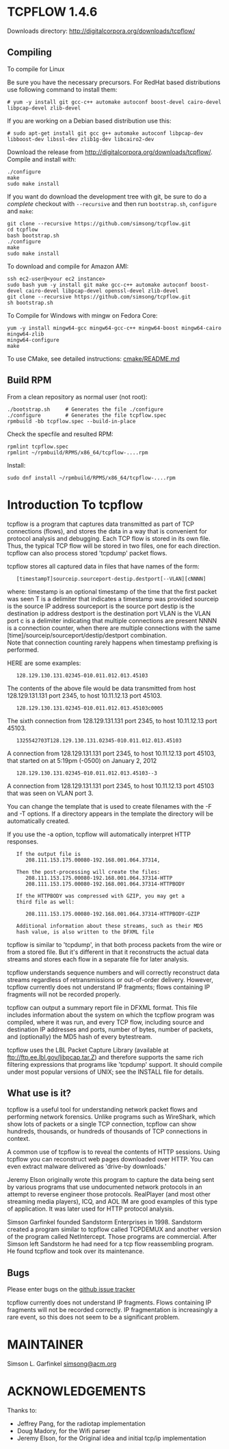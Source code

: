 TCPFLOW 1.4.6
===========
Downloads directory: http://digitalcorpora.org/downloads/tcpflow/


Compiling
---------
To compile for Linux

Be sure you have the necessary precursors. For RedHat based distributions use following command to install them:

    # yum -y install git gcc-c++ automake autoconf boost-devel cairo-devel libpcap-devel zlib-devel
    
If you are working on a Debian based distribution use this:

    # sudo apt-get install git gcc g++ automake autoconf libpcap-dev libboost-dev libssl-dev zlib1g-dev libcairo2-dev

Download the release from http://digitalcorpora.org/downloads/tcpflow/.  Compile and install with:

    ./configure
    make
    sudo make install

If you want do download the development tree with git, be sure to do a *complete* checkout with `--recursive` and then run `bootstrap.sh`, `configure` and `make`:

    git clone --recursive https://github.com/simsong/tcpflow.git
    cd tcpflow
    bash bootstrap.sh
    ./configure
    make
    sudo make install  


To download and compile for Amazon AMI:

    ssh ec2-user@<your ec2 instance>
    sudo bash yum -y install git make gcc-c++ automake autoconf boost-devel cairo-devel libpcap-devel openssl-devel zlib-devel
    git clone --recursive https://github.com/simsong/tcpflow.git
    sh bootstrap.sh


To Compile for Windows with mingw on Fedora Core:
    
    yum -y install mingw64-gcc mingw64-gcc-c++ mingw64-boost mingw64-cairo mingw64-zlib
    mingw64-configure
    make

To use CMake, see detailed instructions: [cmake/README.md](./cmake/README.md)

Build RPM
---------

From a clean repository as normal user (not root):

    ./bootstrap.sh     # Generates the file ./configure
    ./configure        # Generates the file tcpflow.spec
    rpmbuild -bb tcpflow.spec --build-in-place

Check the specfile and resulted RPM:

    rpmlint tcpflow.spec
    rpmlint ~/rpmbuild/RPMS/x86_64/tcpflow-....rpm

Install:

    sudo dnf install ~/rpmbuild/RPMS/x86_64/tcpflow-....rpm


Introduction To tcpflow
=======================

tcpflow is a program that captures data transmitted as part of TCP
connections (flows), and stores the data in a way that is convenient
for protocol analysis and debugging.  Each TCP flow is stored in its
own file. Thus, the typical TCP flow will be stored in two files, one
for each direction. tcpflow can also process stored 'tcpdump' packet
flows.

tcpflow stores all captured data in files that have names of the form:

       [timestampT]sourceip.sourceport-destip.destport[--VLAN][cNNNN]

where:
  timestamp is an optional timestamp of the time that the first packet was seen
  T is a delimiter that indicates a timestamp was provided
  sourceip is the source IP address
  sourceport is the source port
  destip is the destination ip address
  destport is the destination port
  VLAN is the VLAN port
  c is a delimiter indicating that multiple connections are present
  NNNN is a connection counter, when there are multiple connections with 
      the same [time]/sourceip/sourceport/destip/destport combination.  
      Note that connection counting rarely happens when timestamp prefixing is performed.

HERE are some examples:

       128.129.130.131.02345-010.011.012.013.45103

  The contents of the above file would be data transmitted from
  host 128.129.131.131 port 2345, to host 10.11.12.13 port 45103.

       128.129.130.131.02345-010.011.012.013.45103c0005

  The sixth connection from 128.129.131.131 port 2345, to host 10.11.12.13 port 45103.

       1325542703T128.129.130.131.02345-010.011.012.013.45103

  A connection from 128.129.131.131 port 2345, to host 10.11.12.13 port 45103, that started on
  at 5:19pm (-0500) on January 2, 2012
  
       128.129.130.131.02345-010.011.012.013.45103--3

  A connection from 128.129.131.131 port 2345, to host 10.11.12.13
  port 45103 that was seen on VLAN port 3. 
   

You can change the template that is used to create filenames with the
-F and -T options.  If a directory appears in the template the directory will be automatically created.

If you use the -a option, tcpflow will automatically interpret HTTP responses.

       If the output file is
          208.111.153.175.00080-192.168.001.064.37314,

       Then the post-processing will create the files:
          208.111.153.175.00080-192.168.001.064.37314-HTTP
          208.111.153.175.00080-192.168.001.064.37314-HTTPBODY

       If the HTTPBODY was compressed with GZIP, you may get a 
       third file as well:

          208.111.153.175.00080-192.168.001.064.37314-HTTPBODY-GZIP

       Additional information about these streams, such as their MD5
       hash value, is also written to the DFXML file


tcpflow is similar to 'tcpdump', in that both process packets from the
wire or from a stored file. But it's different in that it reconstructs
the actual data streams and stores each flow in a separate file for
later analysis.

tcpflow understands sequence numbers and will correctly reconstruct
data streams regardless of retransmissions or out-of-order
delivery. However, tcpflow currently does not understand IP fragments; flows
containing IP fragments will not be recorded properly.

tcpflow can output a summary report file in DFXML format. This file
includes information about the system on which the tcpflow program was
compiled, where it was run, and every TCP flow, including source and
destination IP addresses and ports, number of bytes, number of
packets, and (optionally) the MD5 hash of every bytestream. 

tcpflow uses the LBL Packet Capture Library (available at
ftp://ftp.ee.lbl.gov/libpcap.tar.Z) and therefore supports the same
rich filtering expressions that programs like 'tcpdump' support.  It
should compile under most popular versions of UNIX; see the INSTALL
file for details.

What use is it?
---------------

tcpflow is a useful tool for understanding network packet flows and
performing network forensics. Unlike programs such as WireShark, which
show lots of packets or a single TCP connection, tcpflow can show
hundreds, thousands, or hundreds of thousands of TCP connections in
context. 

A common use of tcpflow is to reveal the contents of HTTP
sessions. Using tcpflow you can reconstruct web pages downloaded over
HTTP. You can even extract malware delivered as 'drive-by downloads.'

Jeremy Elson originally wrote this program to capture the data being
sent by various programs that use undocumented network protocols in an
attempt to reverse engineer those protocols.  RealPlayer (and most
other streaming media players), ICQ, and AOL IM are good examples of
this type of application.  It was later used for HTTP protocol
analysis.

Simson Garfinkel founded Sandstorm Enterprises in 1998. Sandstorm
created a program similar to tcpflow called TCPDEMUX and another
version of the program called NetIntercept. Those programs are
commercial. After Simson left Sandstorm he had need for a tcp flow
reassembling program. He found tcpflow and took over its maintenance.

Bugs
----

Please enter bugs on the [github issue tracker](https://github.com/simsong/tcpflow/issues?state=open)

tcpflow currently does not understand IP fragments.  Flows containing
IP fragments will not be recorded correctly. IP fragmentation is
increasingly a rare event, so this does not seem to be a significant problem.


MAINTAINER
==========
Simson L. Garfinkel <simsong@acm.org>



ACKNOWLEDGEMENTS
================
Thanks to: 
* Jeffrey Pang, for the radiotap implementation
* Doug Madory, for the  Wifi parser
* Jeremy Elson, for the Original idea and initial tcp/ip implementation



